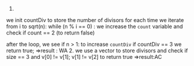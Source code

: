 1.
we init countDiv to store the number of divisors
for each time we iterate from i to sqrt(n):
while (n % i == 0) : we increase the `count` variable and check if count == 2 (to return false)

after the loop, we see if n > 1: to increase `countDiv`
if countDiv == 3 we return true;
=>result : WA
2.
we use a vector to store divisors and check if size == 3 and v[0] != v[1]; v[1] != v[2] to return true
=>result:AC